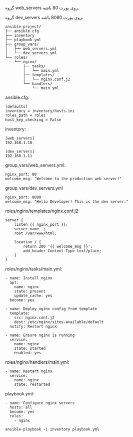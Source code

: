 گروه web_servers روی پورت 80 باشه.

گروه dev_servers روی پورت 8080 باشه.

```
ansible-project/
├── ansible.cfg
├── inventory
├── playbook.yml
├── group_vars/
│   ├── web_servers.yml
│   └── dev_servers.yml
└── roles/
    └── nginx/
        ├── tasks/
        │   └── main.yml
        ├── templates/
        │   └── nginx.conf.j2
        └── handlers/
            └── main.yml
```

ansible.cfg:
```
[defaults]
inventory = inventory/hosts.ini
roles_path = roles
host_key_checking = False
```


inventory:
```
[web_servers]
192.168.1.10

[dev_servers]
192.168.1.11
```


group_vars/web_servers.yml:
```
nginx_port: 80
welcome_msg: "Welcome to the production web server!"
```


group_vars/dev_servers.yml
```
nginx_port: 8080
welcome_msg: "Hello Developer! This is the dev server."
```


roles/nginx/templates/nginx.conf.j2:
```
server {
    listen {{ nginx_port }};
    server_name _;
    root /var/www/html;

    location / {
        return 200 '{{ welcome_msg }}';
        add_header Content-Type text/plain;
    }
}
```


roles/nginx/tasks/main.yml:
```
- name: Install nginx
  apt:
    name: nginx
    state: present
    update_cache: yes
  become: yes

- name: Deploy nginx config from template
  template:
    src: nginx.conf.j2
    dest: /etc/nginx/sites-available/default
  notify: Restart nginx

- name: Ensure nginx is running
  service:
    name: nginx
    state: started
    enabled: yes
```



roles/nginx/handlers/main.yml:
```
- name: Restart nginx
  service:
    name: nginx
    state: restarted
```


playbook.yml:
```
- name: Configure nginx servers
  hosts: all
  become: yes
  roles:
    - nginx
```




```
ansible-playbook -i inventory playbook.yml

```
